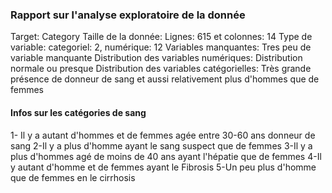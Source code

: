 ### Rapport sur l'analyse exploratoire de la donnée

Target: Category
Taille de la donnée: Lignes: 615 et colonnes: 14
Type de variable: categoriel: 2, numérique: 12
Variables manquantes: Tres peu de variable manquante
Distribution des variables numériques: Distribution normale ou presque
Distribution des variables catégorielles: Très grande présence de donneur de sang et aussi relativement plus d'hommes que de femmes

#### Infos sur les catégories de sang
1- Il y a autant d'hommes et de femmes agée entre 30-60 ans donneur de sang
2-Il y a plus d'homme ayant le sang suspect que de femmes
3-Il y a plus d'hommes agé de moins de 40 ans ayant l'hépatie que de femmes
4-Il y autant d'homme et de femmes ayant le Fibrosis
5-Un peu plus d'homme que de femmes en le cirrhosis
